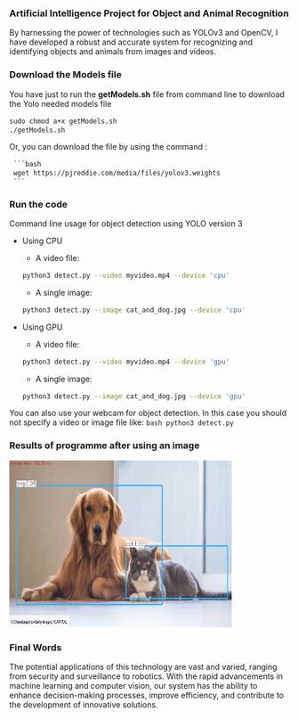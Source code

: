### Artificial Intelligence Project for Object and Animal Recognition

By harnessing the power of technologies such as YOLOv3 and OpenCV, I have developed a robust and accurate system for recognizing and identifying objects and animals from images and videos.

### Download the Models file

You have just to run the **getModels.sh** file from command line to download the Yolo needed models file

	sudo chmod a+x getModels.sh
	./getModels.sh
Or, you can download the file by using the command : 

     ```bash
     wget https://pjreddie.com/media/files/yolov3.weights 
     ```


### Run the code

Command line usage for object detection using YOLO version 3 

  * Using CPU

    * A video file:
     ```bash
     python3 detect.py --video myvideo.mp4 --device 'cpu'
     ```
    * A single image:
    ```bash
    python3 detect.py --image cat_and_dog.jpg --device 'cpu'
    ```


  * Using GPU

    * A video file:
     ```bash
     python3 detect.py --video myvideo.mp4 --device 'gpu'
     ```
    * A single image:
    ```bash
    python3 detect.py --image cat_and_dog.jpg --device 'gpu'
    ```
You can also use your webcam for object detection. In this case you should not specify a video or image file like:
    ```bash
    	python3 detect.py 
    ```
    
### Results of programme after using an image
<img src = "cat_and_dog_output.jpg" width = 400 height = 300/>
 

### Final Words
The potential applications of this technology are vast and varied, ranging from security and surveillance to robotics. With the rapid advancements in machine learning and computer vision, our system has the ability to enhance decision-making processes, improve efficiency, and contribute to the development of innovative solutions.
